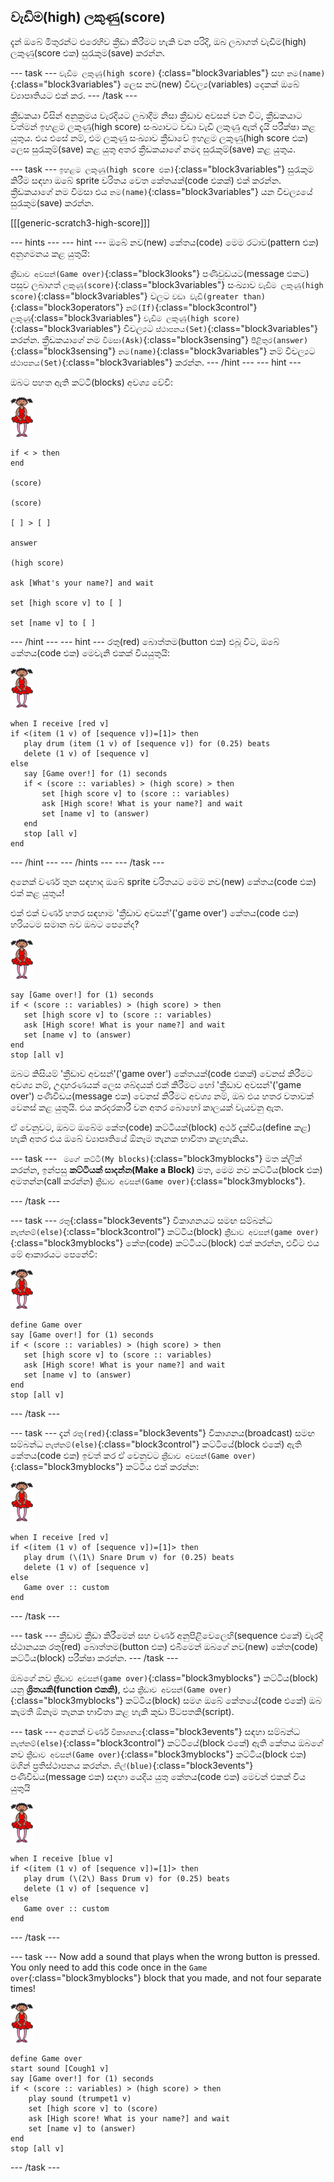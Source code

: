 ## වැඩිම(high) ලකුණු(score)

දැන් ඔබේ මිතුරන්ට එරෙහිව ක්‍රීඩා කිරීමට හැකි වන පරිදි, ඔබ ලබාගත් වැඩිම(high) ලකුණු(score එක) සුරැකුම(save) කරන්න.

\--- task \--- `වැඩිම ලකුණු(high score)` {:class="block3variables"} සහ `නම(name)`{:class="block3variables"} ලෙස නව(new) විචල්‍ය(variables) දෙකක් ඔබේ ව්‍යාපෘතියට එක් කර. \--- /task \---

ක්‍රීඩකයා විසින් අනුක්‍රමය වැරදියට ලබාදීම නිසා ක්‍රීඩාව අවසන් වන විට, ක්‍රීඩකයාට වත්මන් ඉහළම ලකුණු(high score) සංඛ්‍යාවට වඩා වැඩි ලකුණු ඇත් දැයි පරීක්ෂා කළ යුතුය. එය එසේ නම්, එම ලකුණු සංඛ්‍යාව ක්‍රීඩාවේ ඉහළම ලකුණු(high score එක) ලෙස සුරැකුම්(save) කළ යුතු අතර ක්‍රීඩකයාගේ නමද සුරැකුම්(save) කළ යුතුය.

\--- task \--- `ඉහළම ලකුණු(high score එක)`{:class="block3variables"} සුරැකුම කිරීම සඳහා ඔබේ sprite චරිතය වෙත කේතයක්(code එකක්) එක් කරන්න. ක්‍රීඩකයාගේ නම විමසා එය `නම(name)`{:class="block3variables"} යන විචල්‍යයේ සුරැකුම(save) කරන්න.

[[[generic-scratch3-high-score]]]

\--- hints \--- \--- hint \--- ඔබේ නව(new) කේතය(code) මෙම රටාව(pattern එක) අනුගමනය කළ යුතුයි:

`ක්‍රීඩාව අවසන්(Game over)`{:class="block3looks"} පණිවුඩයට(message එකට) පසුව ලබාගත් `ලකුණු(score)`{:class="block3variables"} සංඛ්‍යාව `වැඩිම ලකුණු(high score)`{:class="block3variables"} වලට `වඩා වැඩි(greater than)`{:class="block3operators"} `නම්(If)`{:class="block3control"} `ලකුණු`{:class="block3variables"} `වැඩිම ලකුණු(high score)`{:class="block3variables"} විචල්‍යට `ස්ථාපනය(Set)`{:class="block3variables"} කරන්න. ක්‍රීඩකයාගේ නම `විමසා(Ask)`{:class="block3sensing"} `පිළිතුර(answer)`{:class="block3sensing"} `නම(name)`{:class="block3variables"} නම් විචල්‍යට `ස්ථාපනය(Set)`{:class="block3variables"} කරන්න. \--- /hint \--- \--- hint \---

ඔබට පහත ඇති කට්ටි(blocks) අවශ්‍ය වේවි:

![ballerina](images/ballerina.png)

```blocks3
if < > then
end

(score)

(score)

[ ] > [ ]

answer

(high score)

ask [What's your name?] and wait

set [high score v] to [ ] 

set [name v] to [ ] 
```

\--- /hint \--- \--- hint \--- රතු(red) බොත්තම(button එක) එබූ විට, ඔබේ කේතය(code එක) මෙවැනි එකක් වියයුතුයි:

![ballerina](images/ballerina.png)

```blocks3
when I receive [red v]
if <(item (1 v) of [sequence v])=[1]> then
   play drum (item (1 v) of [sequence v]) for (0.25) beats
   delete (1 v) of [sequence v]
else
   say [Game over!] for (1) seconds
   if < (score :: variables) > (high score) > then
       set [high score v] to (score :: variables)
       ask [High score! What is your name?] and wait
       set [name v] to (answer)
   end
   stop [all v]
end
```

\--- /hint \--- \--- /hints \--- \--- /task \---

අනෙක් වර්ණ තුන සඳහාද ඔබේ sprite චරිතයට මෙම නව(new) කේතය(code එක) එක් කළ යුතුය!

එක් එක් වර්ණ හතර සඳහාම 'ක්‍රීඩාව අවසන්'('game over') කේතය(code එක) හරියටම සමාන බව ඔබට පෙනේද?

![ballerina](images/ballerina.png)

```blocks3
say [Game over!] for (1) seconds
if < (score :: variables) > (high score) > then
   set [high score v] to (score :: variables)
   ask [High score! What is your name?] and wait
   set [name v] to (answer)
end
stop [all v]
```

ඔබට කිසියම් 'ක්‍රීඩාව අවසන්'('game over') කේතයක්(code එකක්) වෙනස් කිරීමට අවශ්‍ය නම්, උදාහරණයක් ලෙස ශබ්දයක් එක් කිරීමට හෝ 'ක්‍රීඩාව අවසන්'('game over') පණිවිඩය(message එක) වෙනස් කිරීමට අවශ්‍ය නම්, ඔබ එය හතර වතාවක් වෙනස් කළ යුතුයි. එය කරදරකාරී වන අතර බොහෝ කාලයක් වැයවනු ඇත.

ඒ වෙනුවට, ඔබට ඔබේම කේත(code) කට්ටියක්(block) අර්ථ දැක්විය(define කළ) හැකි අතර එය ඔබේ ව්‍යාපෘතියේ ඕනෑම තැනක භාවිතා කළහැකිය.

\--- task \--- ` මගේ කට්ටි(My blocks)`{:class="block3myblocks"} මත ක්ලික් කරන්න, ඉන්පසු **කට්ටියක් සාදන්න(Make a Block)** මත, මෙම නව කට්ටිය(block එක) අමතන්න(call කරන්න) `ක්‍රීඩාව අවසන්(Game over)`{:class="block3myblocks"}.

\--- /task \---

\--- task \--- `රතු`{:class="block3events"} විකාශනයට සමඟ සම්බන්ධ `නැත්නම්(else)`{:class="block3control"} කට්ටිය(block) `ක්‍රීඩාව අවසන්(game over)`{:class="block3myblocks"} කේත(code) කට්ටියට(block) එක් කරන්න, එවිට එය මේ ආකාරයට පෙනේවී:

![ballerina](images/ballerina.png)

```blocks3
define Game over
say [Game over!] for (1) seconds
if < (score :: variables) > (high score) > then
   set [high score v] to (score :: variables)
   ask [High score! What is your name?] and wait
   set [name v] to (answer)
end
stop [all v]
```

\--- /task \---

\--- task \--- දැන් `රතු(red)`{:class="block3events"} විකාශනය(broadcast) සමඟ සම්බන්ධ `නැත්නම්(else)`{:class="block3control"} කට්ටියේ(block එකේ) ඇති කේතය(code එක) ඉවත් කර ඒ වෙනුවට `ක්‍රීඩාව අවසන්(Game over)`{:class="block3myblocks"} කට්ටිය එක් කරන්න:

![ballerina](images/ballerina.png)

```blocks3
when I receive [red v]
if <(item (1 v) of [sequence v])=[1]> then
   play drum (\(1\) Snare Drum v) for (0.25) beats
   delete (1 v) of [sequence v]
else
   Game over :: custom
end
```

\--- /task \---

\--- task \--- ක්‍රීඩාව ක්‍රීඩා කිරීමෙන් සහ වර්ණ අනුපිළිවෙලෙහි(sequence එකේ) වැරදි ස්ථානයක රතු(red) බොත්තම(button එක) එබීමෙන් ඔබගේ නව(new) කේත(code) කට්ටිය(block) පරීක්ෂා කරන්න. \--- /task \---

ඔබගේ නව `ක්‍රීඩාව අවසන්(game over)`{:class="block3myblocks"} කට්ටිය(block) යනු **ශ්‍රිතයකි(function එකකි)**, එය `ක්‍රීඩාව අවසන්(Game over)`{:class="block3myblocks"} කට්ටිය(block) සමග ඔබේ කේතයේ(code එකේ) ඔබ කැමති ඕනෑම තැනක භාවිතා කළ හැකි කුඩා පිටපතකි(script).

\--- task \--- අනෙක් වර්ණ `විකාශනය`{:class="block3events"} සඳහා සම්බන්ධ `නැත්නම්(else)`{:class="block3control"} කට්ටියේ(block එකේ) ඇති කේතය ඔබගේ නව `ක්‍රීඩාව අවසන්(Game over)`{:class="block3myblocks"} කට්ටිය(block එක) මගින් ප්‍රතිස්ථාපනය කරන්න. `නිල්(blue)`{:class="block3events"} පණිවිඩය(message එක) සඳහා යෙදිය යුතු කේතය(code එක) මෙවන් එකක් විය යුතුයි

![ballerina](images/ballerina.png)

```blocks3
when I receive [blue v]
if <(item (1 v) of [sequence v])=[1]> then
   play drum (\(2\) Bass Drum v) for (0.25) beats
   delete (1 v) of [sequence v]
else
   Game over :: custom
end
```

\--- /task \---

\--- task \--- Now add a sound that plays when the wrong button is pressed. You only need to add this code once in the `Game over`{:class="block3myblocks"} block that you made, and not four separate times!

![ballerina](images/ballerina.png)

```blocks3
define Game over
start sound [Cough1 v]
say [Game over!] for (1) seconds
if < (score :: variables) > (high score) > then
    play sound (trumpet1 v)
    set [high score v] to (score)
    ask [High score! What is your name?] and wait
    set [name v] to (answer)
end
stop [all v]
```

\--- /task \---